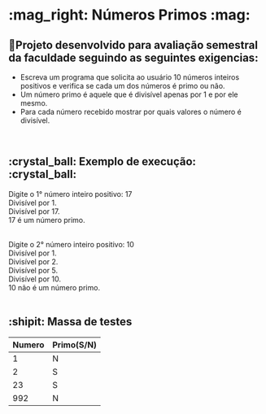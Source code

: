 <h1>:mag_right: Números Primos :mag:</h1>
<h2>📝Projeto desenvolvido para avaliação semestral da faculdade seguindo as seguintes exigencias:</h2>

<ul>
<li>Escreva um programa que solicita ao usuário 10 números inteiros positivos e verifica se cada um dos números é primo ou não. </li>
<li>Um número primo é aquele que é divisível apenas por 1 e por ele mesmo. </li>
<li>Para cada número recebido mostrar por quais valores o número é divisível.</li>
</ul>
</br>

<h2>:crystal_ball: Exemplo de execução: :crystal_ball:</h2>
Digite o 1° número inteiro positivo: 17</br>
Divisível por 1.</br>
Divisível por 17.</br>
17 é um número primo.</br>
</br>

Digite o 2° número inteiro positivo: 10</br>
Divisível por 1.</br>
Divisível por 2.</br>
Divisível por 5.</br>
Divisível por 10.</br>
10 não é um número primo.</br>
</br>
<h2>:shipit: Massa de testes</h2>

| Numero  | Primo(S/N) |
|---------|------------|
|    1    |      N     |
|    2    |      S     |
|   23    |      S     |
|   992   |      N     |
